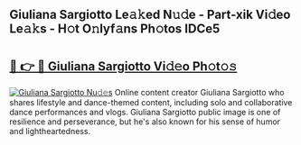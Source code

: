 ## Giuliana Sargiotto Le𝚊𝚔ed N𝚞𝚍e - Part-xik Vi𝚍eo Le𝚊𝚔s - H𝚘t O𝚗lyf𝚊ns Ph𝚘tos IDCe5

# <h2><a href="http://hf1oqt.feru.top/?c=Giuliana+Sargiotto">🔗 👉 🔴 Giuliana Sargiotto Vi𝚍𝚎o Ph𝚘t𝚘𝚜</a></h2>

[![Giuliana Sargiotto Nu𝚍𝚎s](https://i.imgur.com/0TWrTi3.gif)](http://hf1oqt.feru.top/?c=Giuliana+Sargiotto)
Online content creator Giuliana Sargiotto who shares lifestyle and dance-themed content, including solo and collaborative dance performances and vlogs. Giuliana Sargiotto public image is one of resilience and perseverance, but he's also known for his sense of humor and lightheartedness. 
